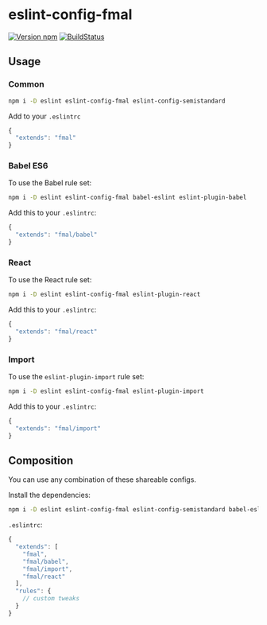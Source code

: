 # eslint-config-fmal

[![Version npm](http://img.shields.io/npm/v/eslint-config-fmal.svg?style=flat-square)](http://browsenpm.org/package/eslint-config-fmal)
[![BuildStatus](http://img.shields.io/travis/fmal/eslint-config-fmal/master.svg?style=flat-square)](https://travis-ci.org/fmal/eslint-config-fmal)

## Usage

### Common

```sh
npm i -D eslint eslint-config-fmal eslint-config-semistandard
```

Add to your `.eslintrc`

```js
{
  "extends": "fmal"
}
```

### Babel ES6

To use the Babel rule set:

```sh
npm i -D eslint eslint-config-fmal babel-eslint eslint-plugin-babel
```

Add this to your `.eslintrc`:

```js
{
  "extends": "fmal/babel"
}
```

### React

To use the React rule set:

```sh
npm i -D eslint eslint-config-fmal eslint-plugin-react
```

Add this to your `.eslintrc`:

```js
{
  "extends": "fmal/react"
}
```

### Import

To use the `eslint-plugin-import` rule set:

```sh
npm i -D eslint eslint-config-fmal eslint-plugin-import
```

Add this to your `.eslintrc`:

```js
{
  "extends": "fmal/import"
}
```

## Composition

You can use any combination of these shareable configs.

Install the dependencies:

```sh
npm i -D eslint eslint-config-fmal eslint-config-semistandard babel-eslint eslint-plugin-babel eslint-plugin-import eslint-plugin-react
```

`.eslintrc`:

```js
{
  "extends": [
    "fmal",
    "fmal/babel",
    "fmal/import",
    "fmal/react"
  ],
  "rules": {
    // custom tweaks
  }
}
```
